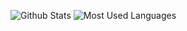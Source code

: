 ![Github Stats](https://github-readme-stats.vercel.app/api?username=newborne&show_icons=true&theme=dark&count_private=true)
![Most Used Languages](https://github-readme-stats.vercel.app/api/top-langs/?username=newborne&theme=dark&layout=compact)


